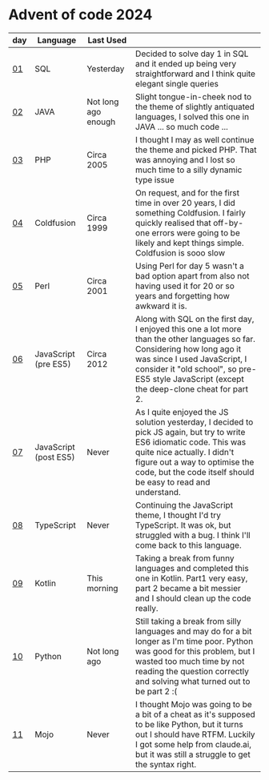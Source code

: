 # Advent of code 2024

| day            | Language              | Last Used           |                                                                                                                                                                                                                                                           |
|----------------|-----------------------|---------------------|-----------------------------------------------------------------------------------------------------------------------------------------------------------------------------------------------------------------------------------------------------------|
| [01](./day01/) | SQL                   | Yesterday           | Decided to solve day 1 in SQL and it ended up being very straightforward and I think quite elegant single queries                                                                                                                                         |
| [02](./day02/) | JAVA                  | Not long ago enough | Slight tongue-in-cheek nod to the theme of slightly antiquated languages, I solved this one in JAVA ... so much code ...                                                                                                                                  |
| [03](./day03/) | PHP                   | Circa 2005          | I thought I may as well continue the theme and picked PHP. That was annoying and I lost so much time to a silly dynamic type issue                                                                                                                        |
| [04](./day04/) | Coldfusion            | Circa 1999          | On request, and for the first time in over 20 years, I did something Coldfusion. I fairly quickly realised that off-by-one errors were going to be likely and kept things simple. Coldfusion is sooo slow                                                 |
| [05](./day05/) | Perl                  | Circa 2001          | Using Perl for day 5 wasn't a bad option apart from also not having used it for 20 or so years and forgetting  how awkward it is.                                                                                                                         |
| [06](./day06/) | JavaScript (pre ES5)  | Circa 2012          | Along with SQL on the first day, I enjoyed this one a lot more than the other languages so far. Considering how long ago it was since I used JavaScript, I consider it "old school", so pre-ES5 style JavaScript (except the deep-clone cheat for part 2. |
| [07](./day07/) | JavaScript (post ES5) | Never               | As I quite enjoyed the JS solution yesterday, I decided to pick JS again, but try to write ES6 idiomatic code. This was quite nice actually. I didn't figure out a way to optimise the code, but the code itself should be easy to read and understand.   |
| [08](./day08/) | TypeScript            | Never               | Continuing the JavaScript theme, I thought I'd try TypeScript. It was ok, but struggled with a bug. I think I'll come back to this language.                                                                                                              |
| [09](./day09/) | Kotlin                | This morning        | Taking a break from funny languages and completed this one in Kotlin. Part1 very easy, part 2 became a bit messier and I should clean up the code really.                                                                                                 |
| [10](./day10/) | Python                | Not long ago        | Still taking a break from silly languages and may do for a bit longer as I'm time poor. Python was good for this problem, but I wasted too much time by not reading the question correctly and solving what turned out to be part 2 :(                    |
| [11](./day11/) | Mojo                  | Never               | I thought Mojo was going to be a bit of a cheat as it's supposed to be like Python, but it turns out I should have RTFM. Luckily I got some help from claude.ai, but it was still a struggle to get the syntax right.                                     |
